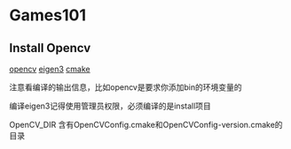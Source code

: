 # Games101

## Install Opencv

[opencv](https://opencv.org/releases/)
[eigen3](https://gitlab.com/libeigen/eigen/-/releases)
[cmake](https://cmake.org/download/)

注意看编译的输出信息，比如opencv是要求你添加bin的环境变量的

编译eigen3记得使用管理员权限，必须编译的是install项目

OpenCV_DIR 含有OpenCVConfig.cmake和OpenCVConfig-version.cmake的目录